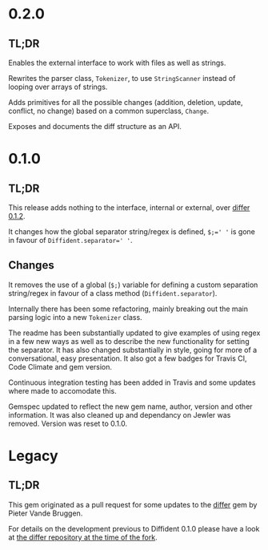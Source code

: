 # 0.2.0

## TL;DR

Enables the external interface to work with files as well as strings.

Rewrites the parser class, `Tokenizer`, to use `StringScanner` instead of looping over arrays of strings.

Adds primitives for all the possible changes (addition, deletion, update, conflict, no change) based on a common superclass, `Change`.

Exposes and documents the diff structure as an API.

# 0.1.0

## TL;DR

This release adds nothing to the interface, internal or external, over [differ 0.1.2](https://rubygems.org/gems/differ).

It changes how the global separator string/regex is defined, `$;=' '` is gone in favour of `Diffident.separator=' '`.

## Changes

It removes the use of a global (`$;`) variable for defining a custom separation string/regex in favour of a class method (`Diffident.separator`).

Internally there has been some refactoring, mainly breaking out the main parsing logic into a new `Tokenizer` class.

The readme has been substantially updated to give examples of using regex in a few new ways as well as to describe the new functionality for setting the separator. It has also changed substantially in style, going for more of a conversational, easy presentation. It also got a few badges for Travis CI, Code Climate and gem version.

Continuous integration testing has been added in Travis and some updates where made to accomodate this.

Gemspec updated to reflect the new gem name, author, version and other information. It was also cleaned up and dependancy on Jewler was removed. Version was reset to 0.1.0.

# Legacy

## TL;DR

This gem originated as a pull request for some updates to the [differ](http://github.com/pvande/differ) gem by Pieter Vande Bruggen.

For details on the development previous to Diffident 0.1.0 please have a look at [the differ repository at the time of the fork](https://github.com/pvande/differ/commit/85407d9059519de4d64469e827f6bcdafff2c449).